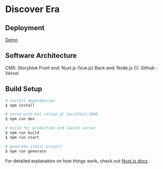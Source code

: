 # Discover Era

## Deployment
[Demo](https://discover-era.now.sh/)

## Software Architecture
CMS: Storyblok
Front end: Nuxt.js (Vue.js)
Back end: Node.js
CI: Github - Vercel

## Build Setup

```bash
# install dependencies
$ npm install

# serve with hot reload at localhost:3000
$ npm run dev

# build for production and launch server
$ npm run build
$ npm run start

# generate static project
$ npm run generate
```

For detailed explanation on how things work, check out [Nuxt.js docs](https://nuxtjs.org).
